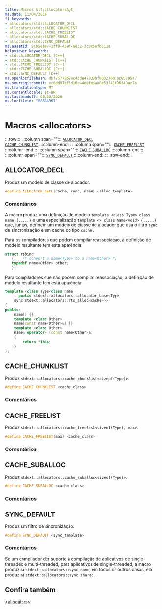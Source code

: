 ```yaml
---
title: Macros &lt;allocators&gt;
ms.date: 11/04/2016
f1_keywords:
- allocators/std::ALLOCATOR_DECL
- allocators/std::CACHE_CHUNKLIST
- allocators/std::CACHE_FREELIST
- allocators/std::CACHE_SUBALLOC
- allocators/std::SYNC_DEFAULT
ms.assetid: 9cb5ee07-1ff9-4594-ae32-3c8c6efb511a
helpviewer_keywords:
- std::ALLOCATOR_DECL [C++]
- std::CACHE_CHUNKLIST [C++]
- std::CACHE_FREELIST [C++]
- std::CACHE_SUBALLOC [C++]
- std::SYNC_DEFAULT [C++]
ms.openlocfilehash: dbf7577969ec43de47339bf80327007ac857a5a7
ms.sourcegitcommit: ec6dd97ef3d10b44e0fedaa8e53f41696f49ac7b
ms.translationtype: MT
ms.contentlocale: pt-BR
ms.lasthandoff: 08/25/2020
ms.locfileid: "88834967"
---
```

# <a name="ltallocatorsgt-macros"></a>Macros &lt;allocators&gt;

:::row:::
   :::column span="":::
      [`ALLOCATOR_DECL`](#allocator_decl)\
      [`CACHE_CHUNKLIST`](#cache_chunklist)
   :::column-end:::
   :::column span="":::
      [`CACHE_FREELIST`](#cache_freelist)
   :::column-end:::
   :::column span="":::
      [`CACHE_SUBALLOC`](#cache_suballoc)
   :::column-end:::
   :::column span="":::
      [`SYNC_DEFAULT`](#sync_default)
   :::column-end:::
:::row-end:::

## <a name="allocator_decl"></a><a name="allocator_decl"></a> ALLOCATOR_DECL

Produz um modelo de classe de alocador.

```cpp
#define ALLOCATOR_DECL(cache, sync, name) <alloc_template>
```

### <a name="remarks"></a>Comentários

A macro produz uma definição de modelo `template <class Type> class name {.....}` e uma especialização `template <> class name<void> {.....}` que, juntas, definem um modelo de classe de alocador que usa o filtro `sync` de sincronização e um cache do tipo `cache` .

Para os compiladores que podem compilar reassociação, a definição de modelo resultante tem esta aparência:

```cpp
struct rebind
   {    /* convert a name<Type> to a name<Other> */
   typedef name<Other> other;
   };
```

Para compiladores que não podem compilar reassociação, a definição de modelo resultante tem esta aparência:

```cpp
template <class Type<class name
    : public stdext::allocators::allocator_base<Type,
    sync<stdext::allocators::rts_alloc<cache>>>
{
public:
    name() {}
    template <class Other>
    name(const name<Other>&) {}
    template <class Other>
    name& operator= (const name<Other>&)
    {
        return *this;
    }
};
```

## <a name="cache_chunklist"></a><a name="cache_chunklist"></a> CACHE_CHUNKLIST

Produz `stdext::allocators::cache_chunklist<sizeof(Type)>`.

```cpp
#define CACHE_CHUNKLIST <cache_class>
```

### <a name="remarks"></a>Comentários

## <a name="cache_freelist"></a><a name="cache_freelist"></a> CACHE_FREELIST

Produz `stdext::allocators::cache_freelist<sizeof(Type), max>`.

```cpp
#define CACHE_FREELIST(max) <cache_class>
```

### <a name="remarks"></a>Comentários

## <a name="cache_suballoc"></a><a name="cache_suballoc"></a> CACHE_SUBALLOC

Produz `stdext::allocators::cache_suballoc<sizeof(Type)>`.

```cpp
#define CACHE_SUBALLOC <cache_class>
```

### <a name="remarks"></a>Comentários

## <a name="sync_default"></a><a name="sync_default"></a> SYNC_DEFAULT

Produz um filtro de sincronização.

```cpp
#define SYNC_DEFAULT <sync_template>
```

### <a name="remarks"></a>Comentários

Se um compilador der suporte à compilação de aplicativos de single-threaded e multi-threaded, para aplicativos de single-threaded, a macro produzirá `stdext::allocators::sync_none`, em todos os outros casos, ela produzirá `stdext::allocators::sync_shared`.

## <a name="see-also"></a>Confira também

[\<allocators>](allocators-header.md)
